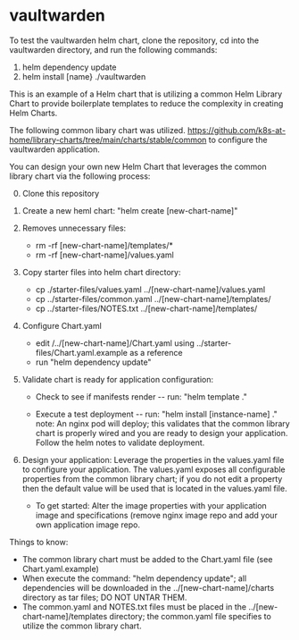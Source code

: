 # vaultwarden

To test the vaultwarden helm chart, clone the repository, cd into the vaultwarden directory, and run the following commands:
1) helm dependency update
2) helm install [name} ./vaultwarden

This is an example of a Helm chart that is utilizing a common Helm Library Chart to provide boilerplate templates to reduce the complexity in creating Helm Charts.

The following common libary chart was utilized.
https://github.com/k8s-at-home/library-charts/tree/main/charts/stable/common to configure the vaultwarden application.

You can design your own new Helm Chart that leverages the common library chart via the following process:

0) Clone this repository
1) Create a new heml chart:  "helm create [new-chart-name]"
2) Removes unnecessary files:
    - rm -rf [new-chart-name]/templates/*
    - rm -rf [new-chart-name]/values.yaml
3) Copy starter files into helm chart directory:
    - cp ./starter-files/values.yaml  ../[new-chart-name]/values.yaml
    - cp ../starter-files/common.yaml ../[new-chart-name]/templates/
    - cp ../starter-files/NOTES.txt ../[new-chart-name]/templates/
4) Configure Chart.yaml
    - edit /../[new-chart-name]/Chart.yaml using ../starter-files/Chart.yaml.example as a reference
    - run "helm dependency update"
  
9) Validate chart is ready for application configuration:
   - Check to see if manifests render -- run: "helm template <name> ."
     
   - Execute a test deployment -- run: "helm install [instance-name] ."
     note: An nginx pod will deploy; this validates that the common library chart is properly wired and you are ready to design your application.  Follow the          helm notes to validate deployment.
  
10) Design your application: 
    Leverage the properties in the values.yaml file to configure your application. The values.yaml exposes all configurable properties from the common library       chart; if you do not edit a property then the default value will be used that is located in the values.yaml file. 
    - To get started: Alter the image properties with your application image and specifications (remove nginx image repo and add your own application image repo.

 
Things to know:
  - The common library chart must be added to the Chart.yaml file (see Chart.yaml.example)
  - When execute the command: "helm dependency update"; all dependencies will be downloaded in the ../[new-chart-name]/charts directory as tar files; DO NOT UNTAR THEM.                                                          
  - The common.yaml and NOTES.txt files must be placed in the ../[new-chart-name]/templates directory; the common.yaml file specifies to utilize the common library chart.
 
